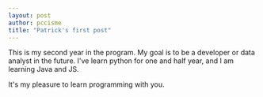 ```yaml
---
layout: post
author: pccisme
title: "Patrick's first post"
---
```


This is my second year in the program. My goal is to be a developer or data analyst in the future. I've learn python for one and half year, and I am learning Java and JS.

It's my pleasure to learn programming with you.
